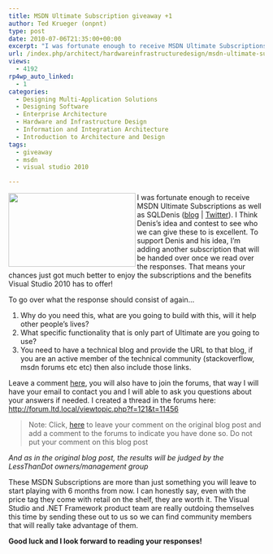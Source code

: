 ```yaml
---
title: MSDN Ultimate Subscription giveaway +1
author: Ted Krueger (onpnt)
type: post
date: 2010-07-06T21:35:00+00:00
excerpt: "I was fortunate enough to receive MSDN Ultimate Subscriptions as well as SQLDenis.  I Think Denis's idea and contest to see who we can give these to is excellent.  To support Denis and his idea, I'm adding another subscription that will be handed over once we read over the responses.  That means your chances just got much better to enjoy the subscriptions and the benefits Visual Studio 2010 has to offer!"
url: /index.php/architect/hardwareinfrastructuredesign/msdn-ultimate-subscription-giveaway-2/
views:
  - 4192
rp4wp_auto_linked:
  - 1
categories:
  - Designing Multi-Application Solutions
  - Designing Software
  - Enterprise Architecture
  - Hardware and Infrastructure Design
  - Information and Integration Architecture
  - Introduction to Architecture and Design
tags:
  - giveaway
  - msdn
  - visual studio 2010

---
```

<div class="image_block">
  <img src="/wp-content/uploads/blogs/Architect/msdn_notforresale.gif" alt="" title="" width="250" height="145" align="left" />
</div>

I was fortunate enough to receive MSDN Ultimate Subscriptions as well as SQLDenis ([blog][1] | [Twitter][2]). I Think Denis&#8217;s idea and contest to see who we can give these to is excellent. To support Denis and his idea, I&#8217;m adding another subscription that will be handed over once we read over the responses. That means your chances just got much better to enjoy the subscriptions and the benefits Visual Studio 2010 has to offer!



To go over what the response should consist of again…

  1. Why do you need this, what are you going to build with this, will it help other people&#8217;s lives?
  2. What specific functionality that is only part of Ultimate are you going to use?
  3. You need to have a technical blog and provide the URL to that blog, if you are an active member of the technical community (stackoverflow, msdn forums etc etc) then also include those links.

Leave a comment [here][3], you will also have to join the forums, that way I will have your email to contact you and I will able to ask you questions about your answers if needed. I created a thread in the forums here: http://forum.ltd.local/viewtopic.php?f=121&t=11456

> <span class="MT_red">Note: Click, <a href="/index.php/Architect/HardwareInfrastructureDesign/msdn-ultimate-subscription-giveaway">here</a> to leave your comment on the original blog post and add a comment to the forums to indicate you have done so. Do not put your comment on this blog post</span>

_And as in the original blog post, the results will be judged by the LessThanDot owners/management group_

These MSDN Subscriptions are more than just something you will leave to start playing with 6 months from now. I can honestly say, even with the price tag they come with retail on the shelf, they are worth it. The Visual Studio and .NET Framework product team are really outdoing themselves this time by sending these out to us so we can find community members that will really take advantage of them. 

**Good luck and I look forward to reading your responses!**

 [1]: /index.php/All/?disp=authdir&author=4
 [2]: http://twitter.com/denisgobo/
 [3]: /index.php/Architect/HardwareInfrastructureDesign/msdn-ultimate-subscription-giveaway